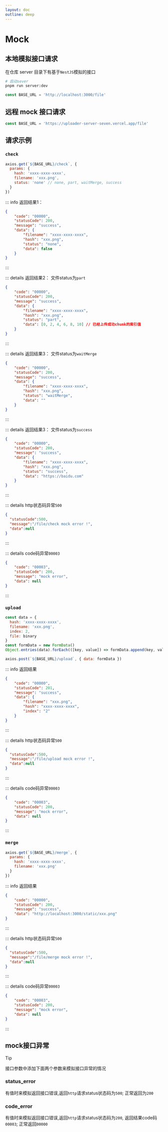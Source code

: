 ```yaml
---
layout: doc
outline: deep
---
```


# Mock

## 本地模拟接口请求

在仓库 server 目录下有基于`NestJS`模拟的接口

```bash
# 启动sever
pnpm run server:dev
```

```js
const BASE_URL = 'http://localhost:3000/file'
```

## 远程 mock 接口请求

```js
const BASE_URL = 'https://uploader-server-seven.vercel.app/file'
```

## 请求示例

### `check`

```js {1}
axios.get(`${BASE_URL}/check`, {
  params: {
    hash: 'xxxx-xxxx-xxxx',
    filename: 'xxx.png',
    status: 'none' // none, part, waitMerge, success
  }
})
```

::: info 返回结果1：

```json
{
    "code": "00000",
    "statusCode": 200,
    "message": "success",
    "data": {
        "filename": "xxxx-xxxx-xxxx",
        "hash": "xxx.png",
        "status": "none",
        "data": false
    }
}
```

:::

::: details 返回结果2： 文件status为`part`

```json
{
    "code": "00000",
    "statusCode": 200,
    "message": "success",
    "data": {
        "filename": "xxxx-xxxx-xxxx",
        "hash": "xxx.png",
        "status": "part",
        "data": [0, 2, 4, 6, 8, 10] // 已经上传成功chunk的索引值
    }
}
```

:::

::: details 返回结果3： 文件status为`waitMerge`

```json
{
    "code": "00000",
    "statusCode": 200,
    "message": "success",
    "data": {
        "filename": "xxxx-xxxx-xxxx",
        "hash": "xxx.png",
        "status": "waitMerge",
        "data": ""
    }
}
```

:::

::: details 返回结果3： 文件status为`success`

```json
{
    "code": "00000",
    "statusCode": 200,
    "message": "success",
    "data": {
        "filename": "xxxx-xxxx-xxxx",
        "hash": "xxx.png",
        "status": "success",
        "data": "https://baidu.com"
    }
}
```

:::

::: details http状态码异常`500`

```json
{
  "statusCode":500,
  "message":"/file/check mock error !",
  "data":null
}
```

:::

::: details code码异常`00003`

```json
{
    "code": "00003",
    "statusCode": 200,
    "message": "mock error",
    "data": null
}
```

:::

### `upload`

```js {10}
const data = {
  hash: 'xxxx-xxxx-xxxx',
  filename: 'xxx.png',
  index: 2,
  file: binary
}
const formData = new FormData()
Object.entries(data).forEach(([key, value]) => formData.append(key, value))

axios.post(`${BASE_URL}/upload`, { data: formData })
```

::: info 返回结果

```json
{
    "code": "00000",
    "statusCode": 201,
    "message": "success",
    "data": {
        "filename": "xxx.png",
        "hash": "xxxx-xxxx-xxxx",
        "index": "2"
    }
}
```

:::

::: details http状态码异常`500`

```json
{
  "statusCode":500,
  "message":"/file/upload mock error !",
  "data":null
}
```

:::

::: details code码异常`00003`

```json
{
    "code": "00003",
    "statusCode": 200,
    "message": "mock error",
    "data": null
}
```

:::

### `merge`

```js {1}
axios.get(`${BASE_URL}/merge`, {
  params: {
    hash: 'xxxx-xxxx-xxxx',
    filename: 'xxx.png'
  }
})
```

::: info 返回结果

```json
{
    "code": "00000",
    "statusCode": 200,
    "message": "success",
    "data": "http://localhost:3000/static/xxx.png"
}
```

:::

::: details http状态码异常`500`

```json
{
  "statusCode":500,
  "message":"/file/merge mock error !",
  "data":null
}
```

:::

::: details code码异常`00003`

```json
{
    "code": "00003",
    "statusCode": 200,
    "message": "mock error",
    "data": null
}
```

:::

## mock接口异常

> [!TIP]
> 接口参数中添加下面两个参数来模拟接口异常的情况

### status_error

有值时来模拟返回接口错误,返回`http`请求status状态码为`500`; 正常返回为`200`

### code_error

有值时来模拟返回接口错误,返回`http`请求status状态码为`200`, 返回结果code码`00003`; 正常返回`00000`
